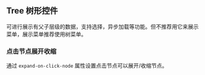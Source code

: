 <div class="demo-header">
<p class="overviewicon">
  <span class="wapi-navigation-tree"/>
</p>

## Tree 树形控件

<nova-uxlink widget-name="Tree"></nova-uxlink>

可进行展示有父子层级的数据，支持选择，异步加载等功能。但不推荐用它来展示菜单，展示菜单推荐使用树菜单。
</div>

### 点击节点展开收缩

通过 `expand-on-click-node` 属性设置点击节点可以展开/收缩节点。

<nova-demo-view link="tree/default-expanded-keys"></nova-demo-view>

<br>
